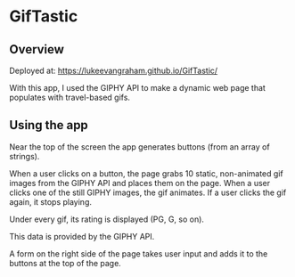 # GifTastic

## Overview
Deployed at: https://lukeevangraham.github.io/GifTastic/

With this app, I used the GIPHY API to make a dynamic web page that populates with travel-based gifs.

## Using the app

Near the top of the screen the app generates buttons (from an array of strings).

When a user clicks on a button, the page grabs 10 static, non-animated gif images from the GIPHY API and places them on the page.
When a user clicks one of the still GIPHY images, the gif animates. If a user clicks the gif again, it stops playing.

Under every gif, its rating is displayed (PG, G, so on).

This data is provided by the GIPHY API.

A form on the right side of the page takes user input and adds it to the buttons at the top of the page.
